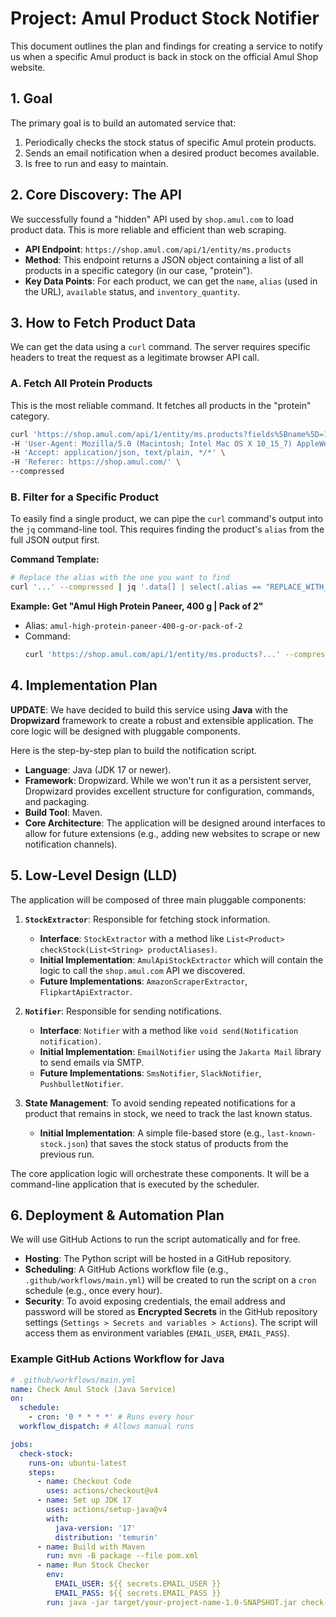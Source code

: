 # Project: Amul Product Stock Notifier

This document outlines the plan and findings for creating a service to notify us when a specific Amul product is back in stock on the official Amul Shop website.

## 1. Goal

The primary goal is to build an automated service that:
1.  Periodically checks the stock status of specific Amul protein products.
2.  Sends an email notification when a desired product becomes available.
3.  Is free to run and easy to maintain.

## 2. Core Discovery: The API

We successfully found a "hidden" API used by `shop.amul.com` to load product data. This is more reliable and efficient than web scraping.

- **API Endpoint**: `https://shop.amul.com/api/1/entity/ms.products`
- **Method**: This endpoint returns a JSON object containing a list of all products in a specific category (in our case, "protein").
- **Key Data Points**: For each product, we can get the `name`, `alias` (used in the URL), `available` status, and `inventory_quantity`.

## 3. How to Fetch Product Data

We can get the data using a `curl` command. The server requires specific headers to treat the request as a legitimate browser API call.

### A. Fetch All Protein Products

This is the most reliable command. It fetches all products in the "protein" category.

```bash
curl 'https://shop.amul.com/api/1/entity/ms.products?fields%5Bname%5D=1&fields%5Bbrand%5D=1&fields%5Bcategories%5D=1&fields%5Bcollections%5D=1&fields%5Balias%5D=1&fields%5Bsku%5D=1&fields%5Bprice%5D=1&fields%5Bcompare_price%5D=1&fields%5Boriginal_price%5D=1&fields%5Bimages%5D=1&fields%5Bmetafields%5D=1&fields%5Bdiscounts%5D=1&fields%5Bcatalog_only%5D=1&fields%5Bis_catalog%5D=1&fields%5Bseller%5D=1&fields%5Bavailable%5D=1&fields%5Binventory_quantity%5D=1&fields%5Bnet_quantity%5D=1&fields%5Bnum_reviews%5D=1&fields%5Bavg_rating%5D=1&fields%5Binventory_low_stock_quantity%5D=1&fields%5Binventory_allow_out_of_stock%5D=1&fields%5Bdefault_variant%5D=1&fields%5Bvariants%5D=1&fields%5Blp_seller_ids%5D=1&filters%5B0%5D%5Bfield%5D=categories&filters%5B0%5D%5Bvalue%5D%5B0%5D=protein&filters%5B0%5D%5Boperator%5D=in&filters%5B0%5D%5Boriginal%5D=1&facets=true&facetgroup=default_category_facet&limit=32&total=1&start=0&cdc=1m&substore=66505ff0998183e1b1935c75' \
-H 'User-Agent: Mozilla/5.0 (Macintosh; Intel Mac OS X 10_15_7) AppleWebKit/605.1.15 (KHTML, like Gecko) Version/18.4 Safari/605.1.15' \
-H 'Accept: application/json, text/plain, */*' \
-H 'Referer: https://shop.amul.com/' \
--compressed
```

### B. Filter for a Specific Product

To easily find a single product, we can pipe the `curl` command's output into the `jq` command-line tool. This requires finding the product's `alias` from the full JSON output first.

**Command Template:**
```bash
# Replace the alias with the one you want to find
curl '...' --compressed | jq '.data[] | select(.alias == "REPLACE_WITH_PRODUCT_ALIAS")'
```

**Example: Get "Amul High Protein Paneer, 400 g | Pack of 2"**
- Alias: `amul-high-protein-paneer-400-g-or-pack-of-2`
- Command:
  ```bash
  curl 'https://shop.amul.com/api/1/entity/ms.products?...' --compressed | jq '.data[] | select(.alias == "amul-high-protein-paneer-400-g-or-pack-of-2")'
  ```

## 4. Implementation Plan

**UPDATE**: We have decided to build this service using **Java** with the **Dropwizard** framework to create a robust and extensible application. The core logic will be designed with pluggable components.

Here is the step-by-step plan to build the notification script.

-   **Language**: Java (JDK 17 or newer).
-   **Framework**: Dropwizard. While we won't run it as a persistent server, Dropwizard provides excellent structure for configuration, commands, and packaging.
-   **Build Tool**: Maven.
-   **Core Architecture**: The application will be designed around interfaces to allow for future extensions (e.g., adding new websites to scrape or new notification channels).

## 5. Low-Level Design (LLD)

The application will be composed of three main pluggable components:

1.  **`StockExtractor`**: Responsible for fetching stock information.
    *   **Interface**: `StockExtractor` with a method like `List<Product> checkStock(List<String> productAliases)`.
    *   **Initial Implementation**: `AmulApiStockExtractor` which will contain the logic to call the `shop.amul.com` API we discovered.
    *   **Future Implementations**: `AmazonScraperExtractor`, `FlipkartApiExtractor`.

2.  **`Notifier`**: Responsible for sending notifications.
    *   **Interface**: `Notifier` with a method like `void send(Notification notification)`.
    *   **Initial Implementation**: `EmailNotifier` using the `Jakarta Mail` library to send emails via SMTP.
    *   **Future Implementations**: `SmsNotifier`, `SlackNotifier`, `PushbulletNotifier`.

3.  **State Management**: To avoid sending repeated notifications for a product that remains in stock, we need to track the last known status.
    *   **Initial Implementation**: A simple file-based store (e.g., `last-known-stock.json`) that saves the stock status of products from the previous run.

The core application logic will orchestrate these components. It will be a command-line application that is executed by the scheduler.

## 6. Deployment & Automation Plan

We will use GitHub Actions to run the script automatically and for free.

-   **Hosting**: The Python script will be hosted in a GitHub repository.
-   **Scheduling**: A GitHub Actions workflow file (e.g., `.github/workflows/main.yml`) will be created to run the script on a `cron` schedule (e.g., once every hour).
-   **Security**: To avoid exposing credentials, the email address and password will be stored as **Encrypted Secrets** in the GitHub repository settings (`Settings > Secrets and variables > Actions`). The script will access them as environment variables (`EMAIL_USER`, `EMAIL_PASS`).

### Example GitHub Actions Workflow for Java

```yaml
# .github/workflows/main.yml
name: Check Amul Stock (Java Service)
on:
  schedule:
    - cron: '0 * * * *' # Runs every hour
  workflow_dispatch: # Allows manual runs

jobs:
  check-stock:
    runs-on: ubuntu-latest
    steps:
      - name: Checkout Code
        uses: actions/checkout@v4
      - name: Set up JDK 17
        uses: actions/setup-java@v4
        with:
          java-version: '17'
          distribution: 'temurin'
      - name: Build with Maven
        run: mvn -B package --file pom.xml
      - name: Run Stock Checker
        env:
          EMAIL_USER: ${{ secrets.EMAIL_USER }}
          EMAIL_PASS: ${{ secrets.EMAIL_PASS }}
        run: java -jar target/your-project-name-1.0-SNAPSHOT.jar check-stock config.yml
``` 